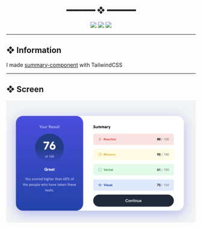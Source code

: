 <h2 align="center"> ━━━━━━  ❖  ━━━━━━ </h2>


<!-- BADGES -->
<div align="center">
   <p></p>

   <img src="https://img.shields.io/github/stars/jgengo-alt/summary-component?color=F8BD96&labelColor=302D41&style=for-the-badge">

   <img src="https://img.shields.io/github/forks/jgengo-alt/summary-component?color=DDB6F2&labelColor=302D41&style=for-the-badge">

   <img src="https://img.shields.io/github/repo-size/jgengo-alt/summary-component?color=ABE9B3&labelColor=302D41&style=for-the-badge">

   <br>
</div>


---

## ❖ Information

I made <a href="https://github.com/jgengo-alt/summary-component">summary-component</a> with TailwindCSS


---

## ❖ Screen

![screenshot](./.github/docs/screenshot01.png)